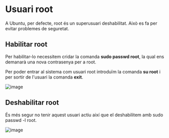 # Usuari root

A Ubuntu, per defecte, root és un superusuari deshabilitat. Això es fa per evitar problemes de seguretat.

## Habilitar root

Per habilitar-lo necessitem cridar la comanda **sudo passwd root**, la qual ens demanarà una nova contrasenya per a root.

Per poder entrar al sistema com usuari root introduïm la comanda **su root** i per sortir de l'usuari la comanda **exit**.

![image](https://github.com/XaSaFa/MP04/assets/110727546/1267689d-3527-4031-9fea-1d826b942c16)

## Deshabilitar root

És més segur no tenir aquest usuari actiu així que el deshabilitem amb sudo passwd -l root.

![image](https://github.com/XaSaFa/MP04/assets/110727546/fa7d5667-8b73-406f-be8b-7be8a9277ddf)

